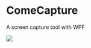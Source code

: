 # ComeCapture
A screen capture tool with WPF

![](https://github.com/SeaSharpGit/ComeCapture/raw/master/ComeCapture/Resources/showyou.png)
